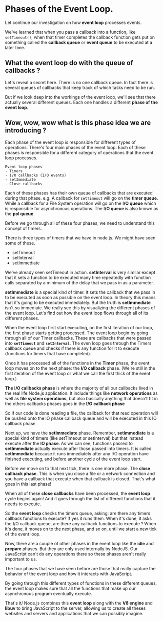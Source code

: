 # Phases of the Event Loop.

Let continue our investigation on how **event loop** processes events.

We've learned that when you pass a callback into a function, like `setTimeout()`, when that timer completes the callback function gets put on something called the **callback queue** or **event queue** to be executed at a later time.

## What the event loop do with the queue of callbacks ?

Let's reveal a secret here. There is no one callback queue. In fact there is several queues of callbacks that keep track of which tasks need to be run.

But if we look deep into the workings of the event loop, we'll see that there actually several different queues. Each one handles a different **phase of the event loop**.

## Wow, wow, wow what is this phase idea we are introducing ?

 Each phase of the event loop is responsible for different types of operations. There's four main phases of the event loop. Each of these phases is responsible for a different category of operations that the event loop processes.

    Event loop phases
    - Timers
    - I/O callbacks (I/O events)
    - setImmediate
    - Close callbacks

Each of these phases has their own queue of callbacks that are executed during that phase. e.g. A callback for `setTimeout` will go on the **timer queue**. While a callback for a File System operation will go on the **I/O queue** which is responsible for asynchronous operations. The **I/O queue** is also known as the **pol queue**.

Before we go through all of these four phases, we need to  understand this concept of timers.

There is three types of timers that we have in node.js. We might have seen some of these.

- setTimeout
- setInterval
- setImmediate

We've already seen setTimeout in action. **setInterval** is very similar except that it sets a function to be executed many time repeatedly with function calls separated by a minimum of the delay that we pass in as a parameter.

**setImmediate** is a special kind of timer. It sets the callback that we pass in to be executed as soon as possible on the event loop. In theory this means that it's going to be executed immediately. But the truth is **setImmediate** isn't so immediate. We really see this by visualizing the different phases of the event loop. Let's find out how the event loop flows through all of its different phases.

When the event loop first start executing, on the first iteration of our loop, the first phase starts getting processed. The event loop begin by going through all of our Timer callbacks. These are callbacks that were passed into **`setTimeout`** and **`setInterval`**. The even loop goes through the Timers callback queue and checks if there is any function for it to execute (functions for timers that have completed).

Once it has processed all of the functions in the **Timer** phase, the event loop moves on to the next phase: the **I/O callback** phase. (We're still in the first iteration of the event loop or what we call the first thick of the event loop.)

**The I/O callbacks phase** is where the majority of all our callbacks lived in the real life Node.js application. It include things like **network operations** as well as **file system operations**, but also basically anything that doesn't fit in the others callbacks phases goes in the **I/O callback phase**

So if our code is done reading a file, the callback for that read operation will be pushed onto the IO phase callback queue and will be executed in this IO callback phase.

Next up, we have the **setImmediate** phase. Remember, **setImmediate** is a special kind of timers (like setTimeout or setInterval) but that instead execute after the **IO phase**. As we can see, functions passed to **setImmediate** actually execute after those passed into timers. It is called **setImmediate** because it runs immediately after any I/O operation have finished executing, and before another cycle of the event loop start.

Before we move on to that next tick, there is one more phase. The **close callback phase**. This is when you close a file or a network connection and you have a callback that execute when that callback is closed. That's what goes in this last phase!

When all of these **close callbacks** have been processed, the **event loop** cycle begins again! And it goes through the list of different functions that it needs to execute.

So the **event loop** checks the timers queue, asking: are there any timers callback functions to execute? If yes it runs them. When it's done, it asks the I/O callback queue, are there any callback functions to execute ? When it's done, it moves on to the next phase, and so on, until we start a new tick of the event loop.

Now, there are a couple of other phases in the event loop like the **idle** and **prepare** phases. But they are only used internally by NodeJS. Our JavaScript can't do any operations there so these phases aren't really important to us.

The four phases that we have seen before are those that really capture the behavior of the event loop and how it interacts with JavaScript.

By going through this different types of functions in these different queues, the event loop makes sure that all the functions that make up our asynchronous program eventually execute.

That's it/ Node.js combines this **event loop** along with the **V8 engine** and **libuv** to bring JavaScript to the server, allowing us to create all theses websites and servers and applications that we can possibly imagine.  
